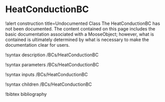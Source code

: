 <!-- MOOSE Documentation Stub: Remove this when content is added. -->

# HeatConductionBC

!alert construction title=Undocumented Class
The HeatConductionBC has not been documented. The content contained on this page
includes the basic documentation associated with a MooseObject; however, what is contained is
ultimately determined by what is necessary to make the documentation clear for users.

!syntax description /BCs/HeatConductionBC

!syntax parameters /BCs/HeatConductionBC

!syntax inputs /BCs/HeatConductionBC

!syntax children /BCs/HeatConductionBC

!bibtex bibliography
